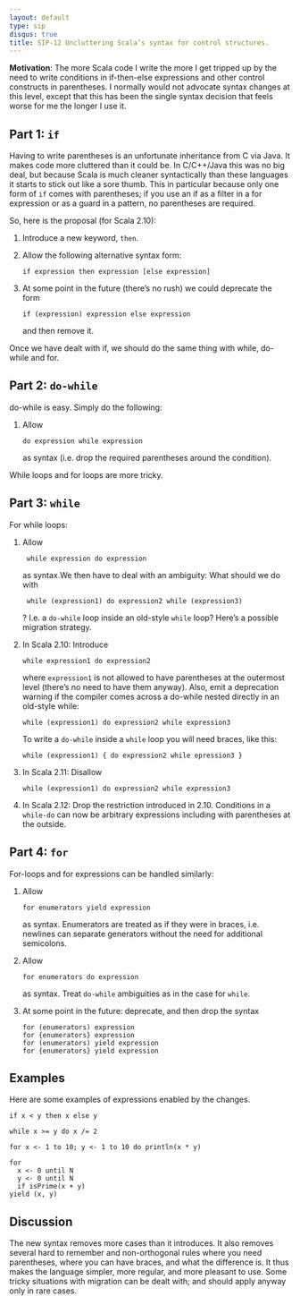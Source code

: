 ```yaml
---
layout: default
type: sip
disqus: true
title: SIP-12 Uncluttering Scala’s syntax for control structures.
---
```


__Motivation__: The more Scala code I write the more I get tripped up by the need to write conditions in  if-then-else expressions and other control constructs in parentheses. I normally would not advocate syntax changes at this level, except that this has been the single syntax decision that feels worse for me the longer I use it.

## Part 1: `if` ##

Having to write parentheses is an unfortunate inheritance from C via Java. It makes code more cluttered than it could be. In C/C++/Java this was no big deal, but because Scala is much cleaner syntactically than these languages it starts to stick out like a sore thumb. This in particular because only one form of `if` comes with parentheses; if you use an if as a filter in a for expression or as a guard in a pattern, no parentheses are required.

So, here is the proposal (for Scala 2.10):

1. Introduce a new keyword, `then`.

2.  Allow the following alternative syntax form:

        if expression then expression [else expression]

3.  At some point in the future (there’s no rush) we could deprecate the form   

        if (expression) expression else expression

    and then remove it.  


Once we have dealt with if, we should do the same thing with while, do-while and for.

## Part 2: `do-while` ##

do-while is easy. Simply do the following:

1.  Allow

        do expression while expression

    as syntax (i.e. drop the required parentheses around the condition).

While loops and for loops are more tricky. 

## Part 3: `while` ##

For while loops:

1. Allow

        while expression do expression

    as syntax.We then have to deal with an ambiguity: What should we do with

        while (expression1) do expression2 while (expression3)

    ? I.e. a `do-while` loop inside an old-style `while` loop? Here’s a possible migration strategy.

2.  In Scala 2.10:  Introduce     

        while expression1 do expression2    

    where `expression1` is not allowed to have parentheses at the outermost level (there’s no need to have them anyway). Also, emit a deprecation warning if the compiler comes across a do-while nested directly in an old-style while:

        while (expression1) do expression2 while expression3

    To write a `do-while` inside a `while` loop you will need braces, like this:
 
        while (expression1) { do expression2 while epression3 }

3.  In Scala 2.11: Disallow

        while (expression1) do expression2 while expression3

4.  In Scala 2.12: Drop the restriction introduced in 2.10. Conditions in a `while-do` can now be arbitrary expressions including with parentheses at the outside.

## Part 4: `for` ##

For-loops and for expressions can be handled similarly:

1.  Allow  

        for enumerators yield expression

    as syntax. Enumerators are treated as if they were in  braces, i.e. newlines can separate generators without the need for additional semicolons.

2.  Allow

        for enumerators do expression

    as syntax. Treat `do-while` ambiguities as in the case for `while`.

3.  At some point in the future: deprecate, and then drop the syntax

        for (enumerators) expression
        for {enumerators} expression
        for (enumerators) yield expression
        for {enumerators} yield expression

## Examples ##

Here are some examples of expressions enabled by the changes.

    if x < y then x else y

    while x >= y do x /= 2

    for x <- 1 to 10; y <- 1 to 10 do println(x * y)

    for
      x <- 0 until N
      y <- 0 until N
      if isPrime(x + y)
    yield (x, y)

## Discussion ##

The new syntax removes more cases than it introduces. It also removes several hard to remember and non-orthogonal rules where you need parentheses, where you can have braces, and what the difference is. It thus makes the language simpler, more regular, and more pleasant to use. Some tricky situations with migration can be dealt with; and should apply anyway only in rare cases.




